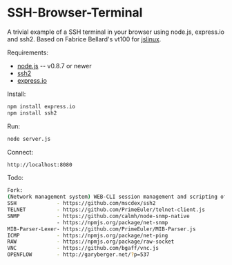 SSH-Browser-Terminal
====================

A trivial example of a SSH terminal in your browser using node.js, express.io and ssh2. Based on Fabrice
Bellard's vt100 for [jslinux](http://bellard.org/jslinux/).


Requirements:

* [node.js](http://nodejs.org/) -- v0.8.7 or newer
* [ssh2](https://github.com/mscdex/ssh2)
* [express.io](https://github.com/techpines/express.io)

Install:
```bash
npm install express.io
npm install ssh2
```
Run:
```bash
node server.js
```
Connect:
```bash
http://localhost:8080
```

Todo:
```bash
Fork:
(Network management system) WEB-CLI session management and scripting of:
SSH             - https://github.com/mscdex/ssh2
TELNET          - https://github.com/PrimeEuler/telnet-client.js
SNMP            - https://github.com/calmh/node-snmp-native
                - https://npmjs.org/package/net-snmp
MIB-Parser-Lexer- https://github.com/PrimeEuler/MIB-Parser.js
ICMP            - https://npmjs.org/package/net-ping
RAW             - https://npmjs.org/package/raw-socket
VNC             - https://github.com/bgaff/vnc.js
OPENFLOW        - http://garyberger.net/?p=537
```

